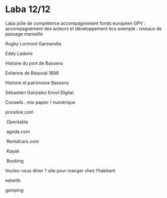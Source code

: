 # Laba 12/12

Laba pôle de compétence accompagnement fonds européen
GPV : accompagnement des acteurs et développement éco
exemple : oiseaux de passage marseille

Rugby Lormont Garmendia

Eddy Ladoire

Histoire du port de Bassens

Eolienne de Beauval 1898

Histoire et patrimoine Bassens

Sébastien Gonzalez Envol Digital



Conseils : mix papier / numérique

priceline.com

​	Opentable

​	agoda.com

​	Rentalcars.com

​	Kayak

​	Booking

Voulez-vous dîner ? site pour manger chez l'habitant

eatwith

gamping

